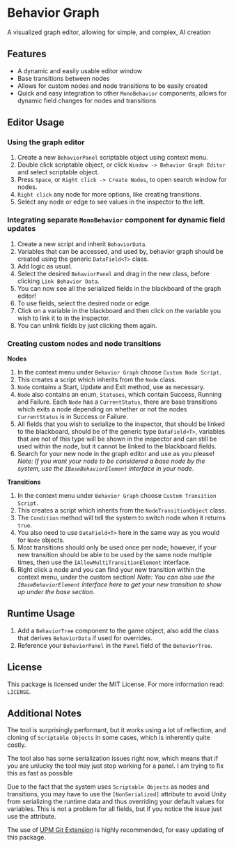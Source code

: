 # Behavior Graph
A visualized graph editor, allowing for simple, and complex, AI creation

## Features
* A dynamic and easily usable editor window
* Base transitions between nodes
* Allows for custom nodes and node transitions to be easily created
* Quick and easy integration to other `MonoBehavior` components, allows for dynamic field changes for nodes and transitions

## Editor Usage
### Using the graph editor
1. Create a new `BehaviorPanel` scriptable object using context menu.
2. Double click scriptable object, or click `Window -> Behavior Graph Editor` and select scriptable object.
3. Press `Space`, or `Right click -> Create Nodes`, to open search window for nodes.
4. `Right click` any node for more options, like creating transitions.
5. Select any node or edge to see values in the inspector to the left.
### Integrating separate `MonoBehavior` component for dynamic field updates
1. Create a new script and inherit `BehaviorData`.
2. Variables that can be accessed, and used by, behavior graph should be created using the generic `DataField<T>` class.
3. Add logic as usual.
4. Select the desired `BehaviorPanel` and drag in the new class, before clicking `Link Behavior Data`.
5. You can now see all the serialized fields in the blackboard of the graph editor!
6. To use fields, select the desired node or edge.
7. Click on a variable in the blackboard and then click on the variable you wish to link it to in the inspector.
8. You can unlink fields by just clicking them again.
### Creating custom nodes and node transitions
**Nodes**
1. In the context menu under `Behavior Graph` choose `Custom Node Script`.
2. This creates a script which inherits from the `Node` class.
3. `Node` contains a Start, Update and Exit method, use as necessary.
4. `Node` also contains an enum, `Statuses`, which contain Success, Running and Failure. Each `Node` has a `CurrentStatus`, there are base transitions which exits a node depending on whether or not the nodes `CurrentStatus` is in Success or Failure.
5. All fields that you wish to serialize to the inspector, that should be linked to the blackboard, should be of the generic type `DataField<T>`, variables that are not of this type will be shown in the inspector and can still be used within the node, but it cannot be linked to the blackboard fields.
6. Search for your new node in the graph editor and use as you please! *Note: If you want your node to be considered a base node by the system, use the `IBaseBehaviorElement` interface in your node*.

**Transitions**
1. In the context menu under `Behavior Graph` choose `Custom Transition Script`.
2. This creates a script which inherits from the `NodeTransitionObject` class.
3. The `Condition` method will tell the system to switch node when it returns `true`.
4. You also need to use `DataField<T>` here in the same way as you would for `Node` objects.
5. Most transitions should only be used once per node; however, if your new transition should be able to be used by the same node multiple times, then use the `IAllowMultiTransitionElement` interface.
6. Right click a node and you can find your new transition within the context menu, under the custom section! *Note: You can also use the `IBaseBehaviorElement` interface here to get your new transition to show up under the base section*.

## Runtime Usage
1. Add a `BehaviorTree` component to the game object, also add the class that derives `BehaviorData` if used for overrides.
2. Reference your `BehaviorPanel` in the `Panel` field of the `BehaviorTree`.

## License
This package is licensed under the MIT License. For more information read: `LICENSE`.

## Additional Notes
The tool is surprisingly performant, but it works using a lot of reflection, and cloning of `Scriptable Objects` in some cases, which is inherently quite costly.

The tool also has some serialization issues right now, which means that if you are unlucky the tool may just stop working for a panel. I am trying to fix this as fast as possible

Due to the fact that the system uses `Scriptable Objects` as nodes and transitions, you may have to use the `[NonSerialized]` attribute to avoid Unity from serializing the runtime data and thus overriding your default values for variables. This is not a problem for all fields, but if you notice the issue just use the attribute.

The use of [UPM Git Extension](https://github.com/mob-sakai/UpmGitExtension) is highly recommended, for easy updating of this package.
